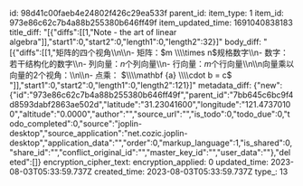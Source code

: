 id: 98d41c00faeb4e24802f426c29ea533f
parent_id: 
item_type: 1
item_id: 973e86c62c7b4a88b255380b646ff49f
item_updated_time: 1691040838183
title_diff: "[{\"diffs\":[[1,\"Note - the art of linear algebra\"]],\"start1\":0,\"start2\":0,\"length1\":0,\"length2\":32}]"
body_diff: "[{\"diffs\":[[1,\"矩阵的四个视角\\\n\\\n- 矩阵：$m \\\\times n$规格数字\\\n- 数字：若干结构化的数字\\\n- 列向量：$n$个列向量\\\n- 行向量：$m$个行向量\\\n\\\n向量乘以向量的2个视角：\\\n\\\n- 点乘： $\\\\mathbf {a} \\\\cdot b = c$  \"]],\"start1\":0,\"start2\":0,\"length1\":0,\"length2\":121}]"
metadata_diff: {"new":{"id":"973e86c62c7b4a88b255380b646ff49f","parent_id":"7bb645c6bc9f4d8593dabf2863ae502d","latitude":"31.23041600","longitude":"121.47370100","altitude":"0.0000","author":"","source_url":"","is_todo":0,"todo_due":0,"todo_completed":0,"source":"joplin-desktop","source_application":"net.cozic.joplin-desktop","application_data":"","order":0,"markup_language":1,"is_shared":0,"share_id":"","conflict_original_id":"","master_key_id":"","user_data":""},"deleted":[]}
encryption_cipher_text: 
encryption_applied: 0
updated_time: 2023-08-03T05:33:59.737Z
created_time: 2023-08-03T05:33:59.737Z
type_: 13